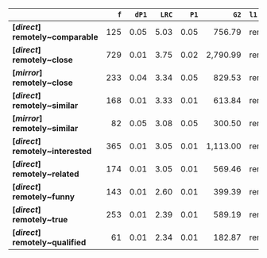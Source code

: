 |                                    |   `f` |   `dP1` |   `LRC` |   `P1` |     `G2` | `l1`     | `l2`       |   `f1` |   `f2` |       `N` |   `exp_f` |   `unexp_f` |   `unexp_r` |   `dP2` |   `P2` |   `deltaP_max` |   `deltaP_mean` |   `odds_r_disc` |   `t` |   `MI` | `dataset`   |
|:-----------------------------------|------:|--------:|--------:|-------:|---------:|:---------|:-----------|-------:|-------:|----------:|----------:|------------:|------------:|--------:|-------:|---------------:|----------------:|----------------:|------:|-------:|:------------|
| **[_direct_] remotely~comparable** |   125 |    0.05 |    5.03 |   0.05 |   756.79 | remotely | comparable |  6,109 |  2,443 | 6,347,362 |      2.35 |      122.65 |        0.98 |    0.02 |   0.02 |           0.05 |            0.04 |            1.76 | 10.97 |   1.73 | direct      |
| **[_direct_] remotely~close**      |   729 |    0.01 |    3.75 |   0.02 | 2,790.99 | remotely | close      |  6,109 | 46,485 | 6,347,362 |     44.74 |      684.26 |        0.94 |    0.11 |   0.12 |           0.11 |            0.06 |            1.27 | 25.34 |   1.21 | direct      |
| **[_mirror_] remotely~close**      |   233 |    0.04 |    3.34 |   0.05 |   829.53 | remotely | close      |  1,963 |  4,972 |   583,470 |     16.73 |      216.27 |        0.93 |    0.11 |   0.12 |           0.11 |            0.08 |            1.22 | 14.17 |   1.14 | mirror      |
| **[_direct_] remotely~similar**    |   168 |    0.01 |    3.33 |   0.01 |   613.84 | remotely | similar    |  6,109 | 11,228 | 6,347,362 |     10.81 |      157.19 |        0.94 |    0.03 |   0.03 |           0.03 |            0.02 |            1.21 | 12.13 |   1.19 | direct      |
| **[_mirror_] remotely~similar**    |    82 |    0.05 |    3.08 |   0.05 |   300.50 | remotely | similar    |  1,963 |  1,597 |   583,470 |      5.37 |       76.63 |        0.93 |    0.04 |   0.04 |           0.05 |            0.04 |            1.22 |  8.46 |   1.18 | mirror      |
| **[_direct_] remotely~interested** |   365 |    0.01 |    3.05 |   0.01 | 1,113.00 | remotely | interested |  6,109 | 34,247 | 6,347,362 |     32.96 |      332.04 |        0.91 |    0.05 |   0.06 |           0.05 |            0.03 |            1.07 | 17.38 |   1.04 | direct      |
| **[_direct_] remotely~related**    |   174 |    0.01 |    3.05 |   0.01 |   569.46 | remotely | related    |  6,109 | 14,257 | 6,347,362 |     13.72 |      160.28 |        0.92 |    0.03 |   0.03 |           0.03 |            0.02 |            1.12 | 12.15 |   1.10 | direct      |
| **[_direct_] remotely~funny**      |   143 |    0.01 |    2.60 |   0.01 |   399.39 | remotely | funny      |  6,109 | 15,183 | 6,347,362 |     14.61 |      128.39 |        0.90 |    0.02 |   0.02 |           0.02 |            0.01 |            1.01 | 10.74 |   0.99 | direct      |
| **[_direct_] remotely~true**       |   253 |    0.01 |    2.39 |   0.01 |   589.19 | remotely | true       |  6,109 | 35,146 | 6,347,362 |     33.83 |      219.17 |        0.87 |    0.04 |   0.04 |           0.04 |            0.02 |            0.89 | 13.78 |   0.87 | direct      |
| **[_direct_] remotely~qualified**  |    61 |    0.01 |    2.34 |   0.01 |   182.87 | remotely | qualified  |  6,109 |  5,752 | 6,347,362 |      5.54 |       55.46 |        0.91 |    0.01 |   0.01 |           0.01 |            0.01 |            1.05 |  7.10 |   1.04 | direct      |